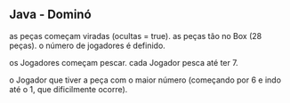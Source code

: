 ## Java - Dominó 

as peças começam viradas (ocultas = true).
as peças tão no Box (28 peças).
o número de jogadores é definido.

os Jogadores começam pescar.
cada Jogador pesca até ter 7.

o Jogador que tiver a peça com o maior número (começando por 6 e indo até o 1, que dificilmente ocorre).
